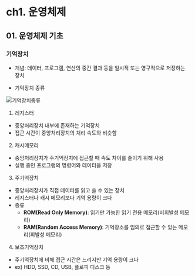 # ch1. 운영체제
## 01. 운영체제 기초
###  기억장치
* 개념: 데이터, 프로그램, 연산의 중간 결과 등을 일시적 또는 영구적으로 저장하는 장치
  
* 기억장치 종류 
 
![기억장치종류](https://velog.velcdn.com/images/sangbin2/post/84db3958-7e25-48f6-8676-9df472d85cd9/image.png)

1. 레지스터
- 중앙처리장치 내부에 존재하는 기억장치
- 접근 시간이 중앙처리장치의 처리 속도와 비슷함

2. 캐시메모리
- 중앙처리장치가 주기억장치에 접근할 때 속도 차이를 줄이기 위해 사용
- 실행 중인 프로그램의 명령어와 데이터을 저장

3. 주기억장치
- 중앙처리장치가 직접 데이터를 읽고 쓸 수 있는 장치
- 레지스터나 캐시 메모리보다 기억 용량이 크다
- 종류
    - **ROM(Read Only Memory)**: 읽기만 가능한 읽기 전용 메모리(비휘발성 메모리)
    - **RAM(Random Access Memory)**: 기억장소를 임의로 접근할 수 있는 메모리(휘발성 메모리)
  
4. 보조기억장치
- 주기억장치에 비해 접근 시간은 느리지만 기억 용량이 크다
- ex) HDD, SSD, CD, USB, 플로피 디스크 등